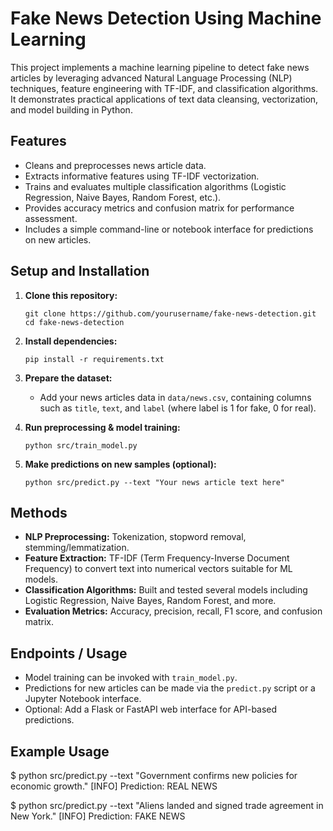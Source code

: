 # Fake News Detection Using Machine Learning

This project implements a machine learning pipeline to detect fake news articles by leveraging advanced Natural Language Processing (NLP) techniques, feature engineering with TF-IDF, and classification algorithms. It demonstrates practical applications of text data cleansing, vectorization, and model building in Python.

## Features

- Cleans and preprocesses news article data.
- Extracts informative features using TF-IDF vectorization.
- Trains and evaluates multiple classification algorithms (Logistic Regression, Naive Bayes, Random Forest, etc.).
- Provides accuracy metrics and confusion matrix for performance assessment.
- Includes a simple command-line or notebook interface for predictions on new articles.

## Setup and Installation

1. **Clone this repository:**
    ```
    git clone https://github.com/yourusername/fake-news-detection.git
    cd fake-news-detection
    ```

2. **Install dependencies:**
    ```
    pip install -r requirements.txt
    ```

3. **Prepare the dataset:**
    - Add your news articles data in `data/news.csv`, containing columns such as `title`, `text`, and `label` (where label is 1 for fake, 0 for real).

4. **Run preprocessing & model training:**
    ```
    python src/train_model.py
    ```

5. **Make predictions on new samples (optional):**
    ```
    python src/predict.py --text "Your news article text here"
    ```

## Methods

- **NLP Preprocessing:** Tokenization, stopword removal, stemming/lemmatization.
- **Feature Extraction:** TF-IDF (Term Frequency-Inverse Document Frequency) to convert text into numerical vectors suitable for ML models.
- **Classification Algorithms:** Built and tested several models including Logistic Regression, Naive Bayes, Random Forest, and more.
- **Evaluation Metrics:** Accuracy, precision, recall, F1 score, and confusion matrix.

## Endpoints / Usage

- Model training can be invoked with `train_model.py`.
- Predictions for new articles can be made via the `predict.py` script or a Jupyter Notebook interface.
- Optional: Add a Flask or FastAPI web interface for API-based predictions.

## Example Usage

$ python src/predict.py --text "Government confirms new policies for economic growth."
[INFO] Prediction: REAL NEWS

$ python src/predict.py --text "Aliens landed and signed trade agreement in New York."
[INFO] Prediction: FAKE NEWS
